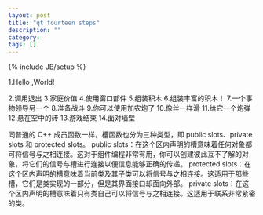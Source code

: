 ```yaml
---
layout: post
title: "qt fourteen steps"
description: ""
category: 
tags: []
---
```

{% include JB/setup %}

1.Hello ,World!

2.调用退出
3.家庭价值
4.使用窗口部件
5.组装积木
6.组装丰富的积木！
7.一个事物领导另一个
8.准备战斗
9.你可以使用加农炮了
10.像丝一样滑
11.给它一个炮弹
12.悬在空中的砖
13.游戏结束
14.面对墙壁

同普通的 C++ 成员函数一样，槽函数也分为三种类型，即 public slots、private slots 和 protected slots。
public slots：在这个区内声明的槽意味着任何对象都可将信号与之相连接。这对于组件编程非常有用，你可以创建彼此互不了解的对象，将它们的信号与槽进行连接以便信息能够正确的传递。
protected slots：在这个区内声明的槽意味着当前类及其子类可以将信号与之相连接。这适用于那些槽，它们是类实现的一部分，但是其界面接口却面向外部。
private slots：在这个区内声明的槽意味着只有类自己可以将信号与之相连接。这适用于联系非常紧密的类。
